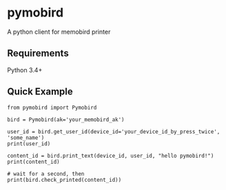 # pymobird
A python client for memobird printer

## Requirements
Python 3.4+

## Quick Example

```
from pymobird import Pymobird

bird = Pymobird(ak='your_memobird_ak')

user_id = bird.get_user_id(device_id='your_device_id_by_press_twice', 'some_name')
print(user_id)

content_id = bird.print_text(device_id, user_id, "hello pymobird!")
print(content_id)

# wait for a second, then
print(bird.check_printed(content_id))

```